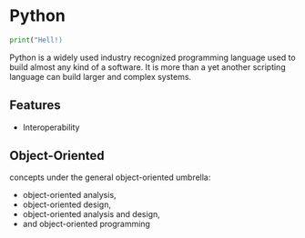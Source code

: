 # Python

```python
print("Hell!)
```

Python is a widely used industry recognized programming language used to build almost any kind of a software. It is more than a yet another scripting language can build larger and complex systems.

## Features

- Interoperability

## Object-Oriented

concepts under the general object-oriented umbrella:

- object-oriented analysis,
- object-oriented design,
- object-oriented analysis and design,
- and object-oriented programming
